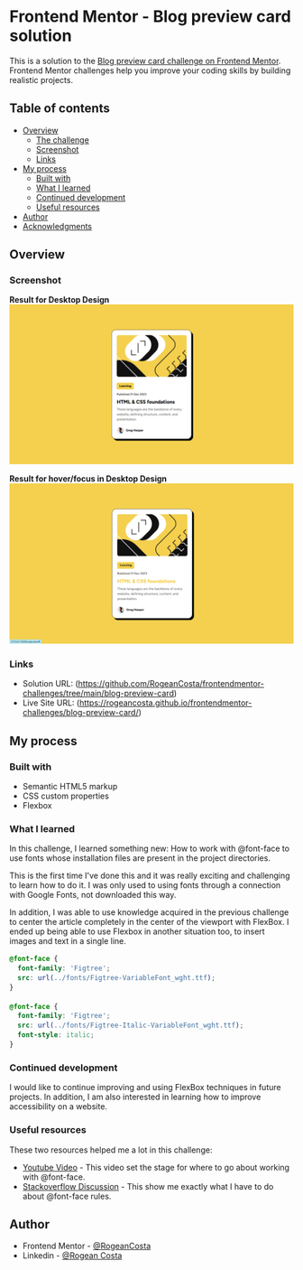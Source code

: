 # Frontend Mentor - Blog preview card solution

This is a solution to the [Blog preview card challenge on Frontend Mentor](https://www.frontendmentor.io/challenges/blog-preview-card-ckPaj01IcS). Frontend Mentor challenges help you improve your coding skills by building realistic projects.

## Table of contents

- [Overview](#overview)
  - [The challenge](#the-challenge)
  - [Screenshot](#screenshot)
  - [Links](#links)
- [My process](#my-process)
  - [Built with](#built-with)
  - [What I learned](#what-i-learned)
  - [Continued development](#continued-development)
  - [Useful resources](#useful-resources)
- [Author](#author)
- [Acknowledgments](#acknowledgments)

## Overview

### Screenshot

**Result for Desktop Design**
![](./design/blog-preview-card-desktop-solution.png)

**Result for hover/focus in Desktop Design**
![](./design/blog-preview-card-desktop-hover-solution.png)

### Links

- Solution URL: (https://github.com/RogeanCosta/frontendmentor-challenges/tree/main/blog-preview-card)
- Live Site URL: (https://rogeancosta.github.io/frontendmentor-challenges/blog-preview-card/)

## My process

### Built with

- Semantic HTML5 markup
- CSS custom properties
- Flexbox

### What I learned

In this challenge, I learned something new: How to work with @font-face to use fonts whose installation files are present in the project directories.

This is the first time I've done this and it was really exciting and challenging to learn how to do it. I was only used to using fonts through a connection with Google Fonts, not downloaded this way.

In addition, I was able to use knowledge acquired in the previous challenge to center the article completely in the center of the viewport with FlexBox. I ended up being able to use Flexbox in another situation too, to insert images and text in a single line.

```css
@font-face {
  font-family: 'Figtree';
  src: url(../fonts/Figtree-VariableFont_wght.ttf);
}

@font-face {
  font-family: 'Figtree';
  src: url(../fonts/Figtree-Italic-VariableFont_wght.ttf);
  font-style: italic;
}
```

### Continued development

I would like to continue improving and using FlexBox techniques in future projects. In addition, I am also interested in learning how to improve accessibility on a website.

### Useful resources

These two resources helped me a lot in this challenge:

- [Youtube Video](https://www.youtube.com/watch?v=lDip-1VnaOA) - This video set the stage for where to go about working with @font-face.
- [Stackoverflow Discussion](https://stackoverflow.com/questions/2436749/how-to-add-multiple-font-files-for-the-same-font) - This show me exactly what I have to do about @font-face rules.

## Author

- Frontend Mentor - [@RogeanCosta](https://www.frontendmentor.io/profile/RogeanCosta)
- Linkedin - [@Rogean Costa](https://www.linkedin.com/in/rogean-c-884a01b8)
